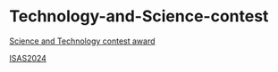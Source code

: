 # Technology-and-Science-contest
[Science and Technology contest award](https://nghiemngh.github.io/Technology-and-Science-contest/khoa%20hoc%20ky%20thuat.jpg)

[ ISAS2024](https://nghiemngh.github.io/Technology-and-Science-contest/ISAS2024.jpg)
